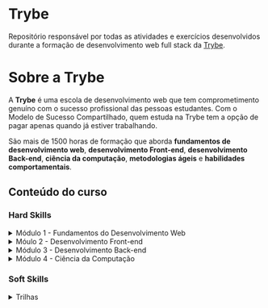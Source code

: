 # Trybe

Repositório responsável por todas as atividades e exercícios desenvolvidos
durante a formação de desenvolvimento web full stack da [Trybe](https://www.betrybe.com/).

# Sobre a Trybe

A **Trybe** é uma escola de desenvolvimento web que tem comprometimento genuíno com o sucesso profissional das pessoas estudantes. Com o Modelo de Sucesso Compartilhado, quem estuda na Trybe tem a opção de pagar apenas quando já estiver trabalhando.

São mais de 1500 horas de formação que aborda **fundamentos de desenvolvimento web**, **desenvolvimento Front-end**, **desenvolvimento Back-end**, **ciência da computação**, **metodologias ágeis** e **habilidades comportamentais**.

## Conteúdo do curso

### Hard Skills

<details>
  <summary>
    Módulo 1 - Fundamentos do Desenvolvimento Web
  </summary>

*Bloco **01** - **Unix & Bash***:

- [x] Fundamentos do Desenvolvimento Web
- [x] Introdução - Unix & Shell
- [x] Unix & Bash - Parte 1
- [x] Unix & Bash - Parte 2

*Bloco **02** - **Git, GitHub e Internet***:
- [x] Git & GitHub - O que é e para que serve
- [x] Git & GitHub - Entendendo os comandos
- [x] Internet - Entendendo como ela funciona

*Bloco **03** - **Introdução à HTML e CSS***:
- [x] Introdução - HTML & CSS
- [x] HTML & CSS - Estruturas de página
- [x] HTML & CSS - Primeiros passos em CSS
- [x] HTML & CSS - Seletores e posicionamento
- [x] HTML Semântico
- [x] Projeto - Lessons Learned

*Bloco **04** - **Introdução à Javascript e Lógica de Pogramação***:
- [x] Introdução - JavaScript
- [x] Javascript - Primeiros passos JavaScript
- [x] Javascript - Array e loop For
- [x] JavaScript - Lógica de Programação e Algoritmos
- [x] JavaScript - Objetos e funções
- [x] Projeto - Playground Functions

*Bloco **05** - **JavaScript: DOM, Eventos e Web Stage***:
- [x] JavaScript - DOM e seletores
- [x] JavaScript - Trabalhando com elementos
- [x] JavaScript - Eventos
- [x] JavaScript - Web Storage
- [x] Fundamentos - JavaScript - Projetos
- [x] Projeto - Arte com Pixels
- [x] Projeto - Lista de tarefas
- [ ] (Bônus) Projeto - Meme Generator
- [ ] (Bônus) Projeto - Adivinhe a Cor
- [ ] (Bônus) Projeto - Carta Misteriosa

*Bloco **06** - **HTML e CSS: Forms, Flexbox e Responsivo***:
- [x] HTML & CSS - Forms
- [x] Bibliotecas JavaScript e Frameworks CSS
- [x] Introdução - CSS Flexbox
- [x] CSS Flexbox - Parte 1
- [x] CSS Flexbox - Parte 2
- [x] CSS Responsivo - Mobile First
- [x] Projeto - Trybewarts

*Boco **07** - **Introdução à JavaScript ES6 e Testes Untários***:
- [x] Javascript ES6 - let, const, arrow functions e template literal
- [x] JavaScript ES6 - Objects
- [x] Testes unitários em JavaScript
- [x] Projeto - JavaScript Testes Unitários

*Bloco **08** - **Higher Order Functions do JavaScript ES6***: 
- [x] JavaScript ES6 - Introdução a Higher Order Functions
- [x] Javascript ES6 - Higher Order Functions - forEach, find, some, every, sort
- [x] JavaScript ES6 - Higher Order Functions - map e filter
- [x] JavaScript ES6 - Higher Order Functions - reduce
- [x] JavaScript ES6 - spread operator, parâmetro rest, destructuring e mais
- [x] Projeto - Zoo functions

*Bloco **09** - **JavaScript Assíncrono e Promises***:
- [x] JavaScript Assíncrono e Callbacks
- [x] JavaScript Promises
- [x] Projeto - Carrinho de Compras

*Bloco **10** - **Testes automatizados com Jest***:
- [x] Primeiros passos no Jest
- [x] Jest - Testes Assíncronos
- [x] Jest - Simulando comportamentos
- [x] Projeto - Jest Assíncrono e Mocking
</details>

<details>
   <summary>
Móulo 2 - Desenvolvimento Front-end
</summary>

*Bloco **11** - **Introdução à React***: 
- [ ] Introdução - Front-end 
- [ ] Introdução - React
- [ ] 'Hello, world!' no React!
- [ ] Componentes React
- [ ] Projeto - Movie Cards Library

*Bloco **12** - **Componentes com Estado, Eventos e Formulários com React***:
- [ ] Componentes com estado e eventos
- [ ] Formulários no React
- [ ] Projeto - Movie Cards Library Stateful

*Bloco **13** - **Ciclo de Vida de Componentes e React Router***:
- [ ] Ciclo de vida de componentes
- [ ] React Router
- [ ] Projeto - Movie Cards Library CRUD

*Bloco **14** - **Metodologias Ágeis***:
- [ ] Metodologias Ágeis
- [ ] Projeto - Frontend Online Store

*Bloco **15** - **Testes automatizados com React Testing Library***:
- [ ] RTL - Primeiros passos
- [ ] RTL - Mocks e Inputs
- [ ] RTL - Testando React Router
- [ ] Projeto - Testes em React

*Bloco **16** - **Gerenciamento de estado com Redux***:
- [ ] Introdução ao Redux - O estado global da aplicação
- [ ] Usando o Redux no React
- [ ] Usando o Redux no React - Prática
- [ ] Usando o Redux no React - Actions Assíncronas
- [ ] Testes em React-Redux
- [ ] Projeto - Trybe Wallet

*Bloco **17** - **Projeto Jogo de Trivia***: 
- [ ] Projeto - Jogo de Trivia

*Bloco **18** - **Context API e React Hooks***: 
- [ ] Context API do React
- [ ] React Hooks - useState e useContext
- [ ] React Hooks - useEffect e Hooks customizados
- [ ] Projeto - StarWars Datatable com Context API e Hooks

*Bloco **19** - **Projeto App de Receitas***:
- [ ] Projeto App de Receitas
</details>

<details>
    <summary>
Módulo 3 - Desenvolvimento Back-end
    </summary>
* Bloco 20
* Bloco 21
* Bloco 22
* Bloco 23
* Bloco 24
* Bloco 25
* Bloco 26
* Bloco 27
* Bloco 28
* Bloco 29
* Bloco 30
* Bloco 31
* Bloco 32
</details>

<details>
    <summary>
Módulo 4 - Ciência da Computação
    </summary>
* Bloco 33
* Bloco 34
* Bloco 35
* Bloco 36
* Bloco 37
* Bloco 38
</details>

### Soft Skills

<details>
  <summary>
    Trilhas
  </summary>
* Inteligência Emocional
* Comunicação
* Colaboração
* Pensamento Crítico
* Criatividade
* Liderança 
</details>
   
